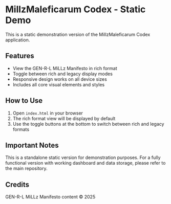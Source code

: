 # MillzMaleficarum Codex - Static Demo

This is a static demonstration version of the MillzMaleficarum Codex application.

## Features

- View the GEN-R-L MiLLz Manifesto in rich format
- Toggle between rich and legacy display modes
- Responsive design works on all device sizes
- Includes all core visual elements and styles

## How to Use

1. Open `index.html` in your browser
2. The rich format view will be displayed by default
3. Use the toggle buttons at the bottom to switch between rich and legacy formats

## Important Notes

This is a standalone static version for demonstration purposes. For a fully functional version with working dashboard and data storage, please refer to the main repository.

## Credits

GEN-R-L MiLLz Manifesto content © 2025